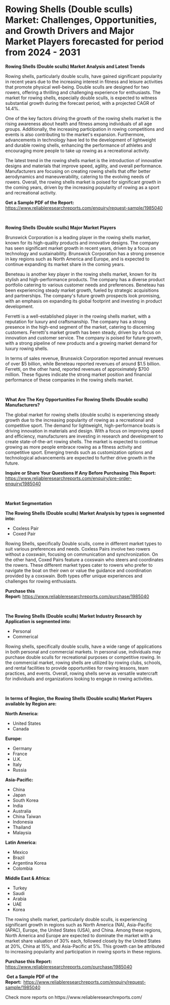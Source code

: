 <p><h1>Rowing Shells (Double sculls) Market: Challenges, Opportunities, and Growth Drivers and Major Market Players forecasted for period from 2024 - 2031</h1></p><p><strong>Rowing Shells (Double sculls) Market Analysis and Latest Trends</strong></p>
<p><p>Rowing shells, particularly double sculls, have gained significant popularity in recent years due to the increasing interest in fitness and leisure activities that promote physical well-being. Double sculls are designed for two rowers, offering a thrilling and challenging experience for enthusiasts. The market for rowing shells, especially double sculls, is expected to witness substantial growth during the forecast period, with a projected CAGR of 14.4%.</p><p>One of the key factors driving the growth of the rowing shells market is the rising awareness about health and fitness among individuals of all age groups. Additionally, the increasing participation in rowing competitions and events is also contributing to the market's expansion. Furthermore, advancements in technology have led to the development of lightweight and durable rowing shells, enhancing the performance of athletes and encouraging more people to take up rowing as a recreational activity.</p><p>The latest trend in the rowing shells market is the introduction of innovative designs and materials that improve speed, agility, and overall performance. Manufacturers are focusing on creating rowing shells that offer better aerodynamics and maneuverability, catering to the evolving needs of rowers. Overall, the rowing shells market is poised for significant growth in the coming years, driven by the increasing popularity of rowing as a sport and recreational activity.</p></p>
<p><strong>Get a Sample PDF of the Report:&nbsp;</strong> <a href="https://www.reliableresearchreports.com/enquiry/request-sample/1985040">https://www.reliableresearchreports.com/enquiry/request-sample/1985040</a></p>
<p>&nbsp;</p>
<p><strong>Rowing Shells (Double sculls) Major Market Players</strong></p>
<p><p>Brunswick Corporation is a leading player in the rowing shells market, known for its high-quality products and innovative designs. The company has seen significant market growth in recent years, driven by a focus on technology and sustainability. Brunswick Corporation has a strong presence in key regions such as North America and Europe, and is expected to continue expanding its market share in the coming years.</p><p>Beneteau is another key player in the rowing shells market, known for its stylish and high-performance products. The company has a diverse product portfolio catering to various customer needs and preferences. Beneteau has been experiencing steady market growth, fueled by strategic acquisitions and partnerships. The company's future growth prospects look promising, with an emphasis on expanding its global footprint and investing in product development.</p><p>Ferretti is a well-established player in the rowing shells market, with a reputation for luxury and craftsmanship. The company has a strong presence in the high-end segment of the market, catering to discerning customers. Ferretti's market growth has been steady, driven by a focus on innovation and customer service. The company is poised for future growth, with a strong pipeline of new products and a growing market demand for luxury rowing shells.</p><p>In terms of sales revenue, Brunswick Corporation reported annual revenues of over $5 billion, while Beneteau reported revenues of around $1.5 billion. Ferretti, on the other hand, reported revenues of approximately $700 million. These figures indicate the strong market position and financial performance of these companies in the rowing shells market.</p></p>
<p>&nbsp;</p>
<p><strong>What Are The Key Opportunities For Rowing Shells (Double sculls) Manufacturers?</strong></p>
<p><p>The global market for rowing shells (double sculls) is experiencing steady growth due to the increasing popularity of rowing as a recreational and competitive sport. The demand for lightweight, high-performance boats is driving innovation in materials and design. With a focus on improving speed and efficiency, manufacturers are investing in research and development to create state-of-the-art rowing shells. The market is expected to continue growing as more people embrace rowing as a fitness activity and competitive sport. Emerging trends such as customization options and technological advancements are expected to further drive growth in the future.</p></p>
<p><strong>Inquire or Share Your Questions If Any Before Purchasing This Report:</strong> <a href="https://www.reliableresearchreports.com/enquiry/pre-order-enquiry/1985040">https://www.reliableresearchreports.com/enquiry/pre-order-enquiry/1985040</a></p>
<p>&nbsp;</p>
<p><strong>Market Segmentation</strong></p>
<p><strong>The Rowing Shells (Double sculls) Market Analysis by types is segmented into:</strong></p>
<p><ul><li>Coxless Pair</li><li>Coxed Pair</li></ul></p>
<p><p>Rowing Shells, specifically Double sculls, come in different market types to suit various preferences and needs. Coxless Pairs involve two rowers without a coxswain, focusing on communication and synchronization. On the other hand, Coxed Pairs feature a coxswain who steers and coordinates the rowers. These different market types cater to rowers who prefer to navigate the boat on their own or value the guidance and coordination provided by a coxswain. Both types offer unique experiences and challenges for rowing enthusiasts.</p></p>
<p><strong>Purchase this Report:&nbsp;</strong><a href="https://www.reliableresearchreports.com/purchase/1985040">https://www.reliableresearchreports.com/purchase/1985040</a></p>
<p>&nbsp;</p>
<p><strong>The Rowing Shells (Double sculls) Market Industry Research by Application is segmented into:</strong></p>
<p><ul><li>Personal</li><li>Commerical</li></ul></p>
<p><p>Rowing shells, specifically double sculls, have a wide range of applications in both personal and commercial markets. In personal use, individuals may purchase double sculls for recreational purposes or competitive rowing. In the commercial market, rowing shells are utilized by rowing clubs, schools, and rental facilities to provide opportunities for rowing lessons, team practices, and events. Overall, rowing shells serve as versatile watercraft for individuals and organizations looking to engage in rowing activities.</p></p>
<p>&nbsp;</p>
<p><strong>In terms of Region, the Rowing Shells (Double sculls) Market Players available by Region are:</strong></p>
<p>
    <p> <strong> North America: </strong>
        <ul>
            <li>United States</li>
            <li>Canada</li>
        </ul>
        </p> 
    <p> <strong> Europe: </strong>
        <ul>
            <li>Germany</li>
            <li>France</li>
            <li>U.K.</li>
            <li>Italy</li>
            <li>Russia</li>
        </ul>
        </p> 
    <p> <strong> Asia-Pacific: </strong>
        <ul>
            <li>China</li>
            <li>Japan</li>
            <li>South Korea</li>
            <li>India</li>
            <li>Australia</li>
            <li>China Taiwan</li>
            <li>Indonesia</li>
            <li>Thailand</li>
            <li>Malaysia</li>
        </ul>
        </p> 
    <p> <strong> Latin America: </strong>
        <ul>
            <li>Mexico</li>
            <li>Brazil</li>
            <li>Argentina Korea</li>
            <li>Colombia</li>
        </ul>
        </p> 
    <p> <strong> Middle East & Africa: </strong>
        <ul>
            <li>Turkey</li>
            <li>Saudi</li>
            <li>Arabia</li>
            <li>UAE</li>
            <li>Korea</li>
        </ul>
    </p>
    </p>
<p><p>The rowing shells market, particularly double sculls, is experiencing significant growth in regions such as North America (NA), Asia-Pacific (APAC), Europe, the United States (USA), and China. Among these regions, North America and Europe are expected to dominate the market with a market share valuation of 30% each, followed closely by the United States at 20%, China at 15%, and Asia-Pacific at 5%. This growth can be attributed to increasing popularity and participation in rowing sports in these regions.</p></p>
<p><strong>Purchase this Report: </strong><a href="https://www.reliableresearchreports.com/purchase/1985040">https://www.reliableresearchreports.com/purchase/1985040</a></p>
<p>&nbsp;<strong>Get a Sample PDF of the Report:&nbsp;&nbsp;</strong><a href="https://www.reliableresearchreports.com/enquiry/request-sample/1985040">https://www.reliableresearchreports.com/enquiry/request-sample/1985040</a></p>
<p><strong></strong></p>
<p>Check more reports on https://www.reliableresearchreports.com/</p>